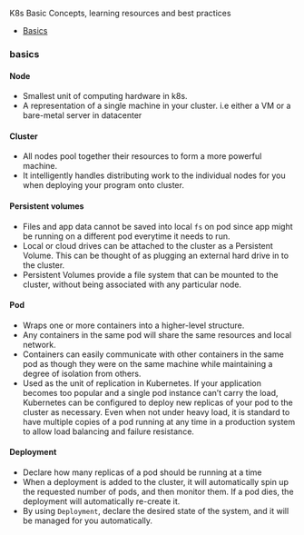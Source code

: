 K8s Basic Concepts, learning resources and best practices

* [Basics](#basics)

### basics

#### Node
* Smallest unit of computing hardware in k8s.
* A representation of a single machine in your cluster. i.e either a VM or a bare-metal server in datacenter

#### Cluster
* All nodes pool together their resources to form a more powerful machine.
* It intelligently handles distributing work to the individual nodes for you when deploying your program onto cluster.

#### Persistent volumes
* Files and app data cannot be saved into local `fs` on pod since app might be running on a different pod everytime it needs to run.
* Local or cloud drives can be attached to the cluster as a Persistent Volume. This can be thought of as plugging an external hard drive in to the cluster.
* Persistent Volumes provide a file system that can be mounted to the cluster, without being associated with any particular node.

#### Pod
* Wraps one or more containers into a higher-level structure.
* Any containers in the same pod will share the same resources and local network.
* Containers can easily communicate with other containers in the same pod as though they were on the same machine while maintaining a degree of isolation from others.
* Used as the unit of replication in Kubernetes. If your application becomes too popular and a single pod instance can’t carry the load, Kubernetes can be configured to deploy new replicas of your pod to the cluster as necessary. Even when not under heavy load, it is standard to have multiple copies of a pod running at any time in a production system to allow load balancing and failure resistance.

#### Deployment
* Declare how many replicas of a pod should be running at a time
* When a deployment is added to the cluster, it will automatically spin up the requested number of pods, and then monitor them. If a pod dies, the deployment will automatically re-create it.
* By using `Deployment`, declare the desired state of the system, and it will be managed for you automatically.


